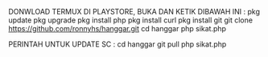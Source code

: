 DONWLOAD TERMUX DI PLAYSTORE, BUKA DAN KETIK DIBAWAH INI :
pkg update
pkg upgrade
pkg install php
pkg install curl
pkg install git
git clone https://github.com/ronnyhs/hanggar.git
cd hanggar
php sikat.php


PERINTAH UNTUK UPDATE SC :
cd hanggar
git pull
php sikat.php
